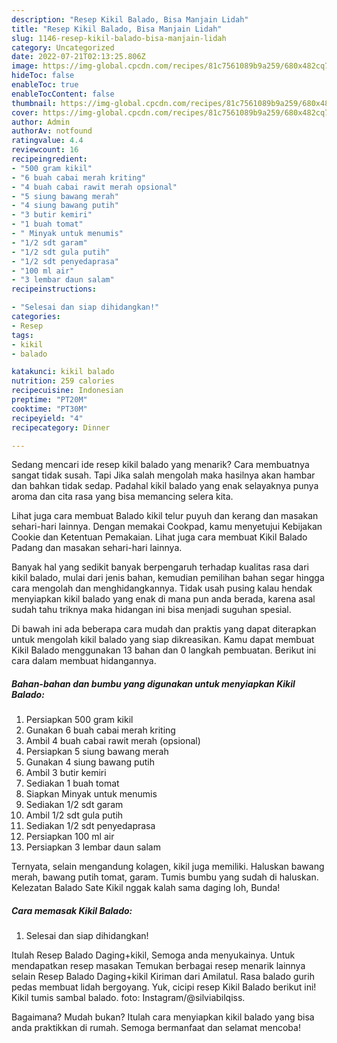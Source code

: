 ```yaml
---
description: "Resep Kikil Balado, Bisa Manjain Lidah"
title: "Resep Kikil Balado, Bisa Manjain Lidah"
slug: 1146-resep-kikil-balado-bisa-manjain-lidah
category: Uncategorized
date: 2022-07-21T02:13:25.806Z
image: https://img-global.cpcdn.com/recipes/81c7561089b9a259/680x482cq70/kikil-balado-foto-resep-utama.jpg
hideToc: false
enableToc: true
enableTocContent: false
thumbnail: https://img-global.cpcdn.com/recipes/81c7561089b9a259/680x482cq70/kikil-balado-foto-resep-utama.jpg
cover: https://img-global.cpcdn.com/recipes/81c7561089b9a259/680x482cq70/kikil-balado-foto-resep-utama.jpg
author: Admin
authorAv: notfound
ratingvalue: 4.4
reviewcount: 16
recipeingredient:
- "500 gram kikil"
- "6 buah cabai merah kriting"
- "4 buah cabai rawit merah opsional"
- "5 siung bawang merah"
- "4 siung bawang putih"
- "3 butir kemiri"
- "1 buah tomat"
- " Minyak untuk menumis"
- "1/2 sdt garam"
- "1/2 sdt gula putih"
- "1/2 sdt penyedaprasa"
- "100 ml air"
- "3 lembar daun salam"
recipeinstructions:

- "Selesai dan siap dihidangkan!"
categories:
- Resep
tags:
- kikil
- balado

katakunci: kikil balado 
nutrition: 259 calories
recipecuisine: Indonesian
preptime: "PT20M"
cooktime: "PT30M"
recipeyield: "4"
recipecategory: Dinner

---
```



Sedang mencari ide resep kikil balado yang menarik? Cara membuatnya sangat tidak susah. Tapi Jika salah mengolah maka hasilnya akan hambar dan bahkan tidak sedap. Padahal kikil balado yang enak selayaknya punya aroma dan cita rasa yang bisa memancing selera kita.


Lihat juga cara membuat Balado kikil telur puyuh dan kerang dan masakan sehari-hari lainnya. Dengan memakai Cookpad, kamu menyetujui Kebijakan Cookie dan Ketentuan Pemakaian. Lihat juga cara membuat Kikil Balado Padang dan masakan sehari-hari lainnya.

Banyak hal yang sedikit banyak berpengaruh terhadap kualitas rasa dari kikil balado, mulai dari jenis bahan, kemudian pemilihan bahan segar hingga cara mengolah dan menghidangkannya. Tidak usah pusing kalau hendak menyiapkan kikil balado yang enak di mana pun anda berada, karena asal sudah tahu triknya maka hidangan ini bisa menjadi suguhan spesial.


Di bawah ini ada beberapa cara mudah dan praktis yang dapat diterapkan untuk mengolah kikil balado yang siap dikreasikan. Kamu dapat membuat Kikil Balado menggunakan 13 bahan dan 0 langkah pembuatan. Berikut ini cara dalam membuat hidangannya.

<!--inarticleads1-->

##### Bahan-bahan dan bumbu yang digunakan untuk menyiapkan Kikil Balado:

1. Persiapkan 500 gram kikil
1. Gunakan 6 buah cabai merah kriting
1. Ambil 4 buah cabai rawit merah (opsional)
1. Persiapkan 5 siung bawang merah
1. Gunakan 4 siung bawang putih
1. Ambil 3 butir kemiri
1. Sediakan 1 buah tomat
1. Siapkan  Minyak untuk menumis
1. Sediakan 1/2 sdt garam
1. Ambil 1/2 sdt gula putih
1. Sediakan 1/2 sdt penyedaprasa
1. Persiapkan 100 ml air
1. Persiapkan 3 lembar daun salam


Ternyata, selain mengandung kolagen, kikil juga memiliki. Haluskan bawang merah, bawang putih tomat, garam. Tumis bumbu yang sudah di haluskan. Kelezatan Balado Sate Kikil nggak kalah sama daging loh, Bunda! 

<!--inarticleads2-->

##### Cara memasak Kikil Balado:


1. Selesai dan siap dihidangkan!

Itulah Resep Balado Daging+kikil, Semoga anda menyukainya. Untuk mendapatkan resep masakan Temukan berbagai resep menarik lainnya selain Resep Balado Daging+kikil Kiriman dari Amilatul. Rasa balado gurih pedas membuat lidah bergoyang. Yuk, cicipi resep Kikil Balado berikut ini! Kikil tumis sambal balado. foto: Instagram/@silviabilqiss. 

Bagaimana? Mudah bukan? Itulah cara menyiapkan kikil balado yang bisa anda praktikkan di rumah. Semoga bermanfaat dan selamat mencoba!
